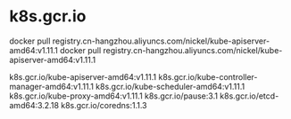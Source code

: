 # k8s.gcr.io
docker pull registry.cn-hangzhou.aliyuncs.com/nickel/kube-apiserver-amd64:v1.11.1
docker pull registry.cn-hangzhou.aliyuncs.com/nickel/kube-apiserver-amd64:v1.11.1



k8s.gcr.io/kube-apiserver-amd64:v1.11.1
k8s.gcr.io/kube-controller-manager-amd64:v1.11.1
k8s.gcr.io/kube-scheduler-amd64:v1.11.1
k8s.gcr.io/kube-proxy-amd64:v1.11.1
k8s.gcr.io/pause:3.1
k8s.gcr.io/etcd-amd64:3.2.18
k8s.gcr.io/coredns:1.1.3
